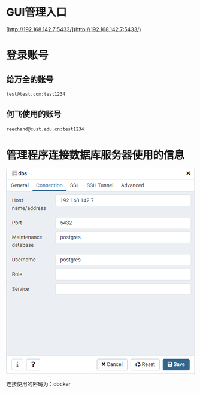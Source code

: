 # GUI管理入口

[http://192.168.142.7:5433/](http://192.168.142.7:5433/)

# 登录账号

## 给万全的账号

```bash
test@test.com:test1234
```

## 何飞使用的账号

```bash
reechand@cust.edu.cn:test1234
```

# 管理程序连接数据库服务器使用的信息

![image-20210219134021594](image-20210219134021594.png)

连接使用的密码为：docker